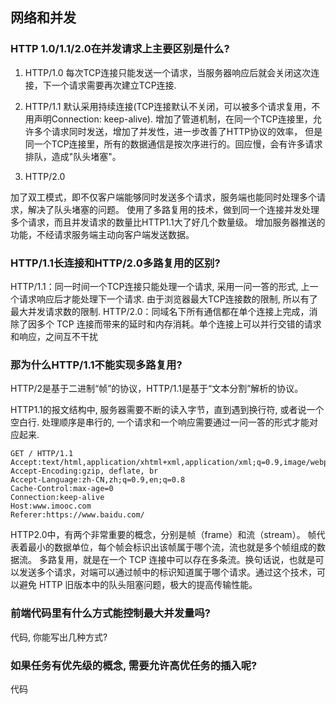 
## 网络和并发
### HTTP 1.0/1.1/2.0在并发请求上主要区别是什么?

1. HTTP/1.0
每次TCP连接只能发送一个请求，当服务器响应后就会关闭这次连接，下一个请求需要再次建立TCP连接.

2. HTTP/1.1
默认采用持续连接(TCP连接默认不关闭，可以被多个请求复用，不用声明Connection: keep-alive).
增加了管道机制，在同一个TCP连接里，允许多个请求同时发送，增加了并发性，进一步改善了HTTP协议的效率，
但是同一个TCP连接里，所有的数据通信是按次序进行的。回应慢，会有许多请求排队，造成"队头堵塞"。

3. HTTP/2.0

加了双工模式，即不仅客户端能够同时发送多个请求，服务端也能同时处理多个请求，解决了队头堵塞的问题。
使用了多路复用的技术，做到同一个连接并发处理多个请求，而且并发请求的数量比HTTP1.1大了好几个数量级。
增加服务器推送的功能，不经请求服务端主动向客户端发送数据。

### HTTP/1.1长连接和HTTP/2.0多路复用的区别?

HTTP/1.1：同一时间一个TCP连接只能处理一个请求, 采用一问一答的形式, 上一个请求响应后才能处理下一个请求. 由于浏览器最大TCP连接数的限制, 所以有了最大并发请求数的限制. 
HTTP/2.0：同域名下所有通信都在单个连接上完成，消除了因多个 TCP 连接而带来的延时和内存消耗。单个连接上可以并行交错的请求和响应，之间互不干扰

### 那为什么HTTP/1.1不能实现多路复用?

HTTP/2是基于二进制“帧”的协议，HTTP/1.1是基于“文本分割”解析的协议。

HTTP1.1的报文结构中, 服务器需要不断的读入字节，直到遇到换行符, 或者说一个空白行. 处理顺序是串行的, 一个请求和一个响应需要通过一问一答的形式才能对应起来.

```
GET / HTTP/1.1
Accept:text/html,application/xhtml+xml,application/xml;q=0.9,image/webp,image/apng,*/*;q=0.8
Accept-Encoding:gzip, deflate, br
Accept-Language:zh-CN,zh;q=0.9,en;q=0.8
Cache-Control:max-age=0
Connection:keep-alive
Host:www.imooc.com
Referer:https://www.baidu.com/
```

HTTP2.0中，有两个非常重要的概念，分别是帧（frame）和流（stream）。
帧代表着最小的数据单位，每个帧会标识出该帧属于哪个流，流也就是多个帧组成的数据流。
多路复用，就是在一个 TCP 连接中可以存在多条流。换句话说，也就是可以发送多个请求，对端可以通过帧中的标识知道属于哪个请求。通过这个技术，可以避免 HTTP 旧版本中的队头阻塞问题，极大的提高传输性能。

### 前端代码里有什么方式能控制最大并发量吗?

代码, 你能写出几种方式?

### 如果任务有优先级的概念, 需要允许高优任务的插入呢?

代码